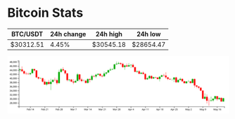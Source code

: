 # Bitcoin Stats

BTC/USDT|24h change|24h high|24h low|
|---|---|---|---|
|$30312.51|4.45%|$30545.18|$28654.47|

<img src="./chart.svg">
